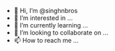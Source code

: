 - 👋 Hi, I’m @singhnbros
- 👀 I’m interested in ...
- 🌱 I’m currently learning ...
- 💞️ I’m looking to collaborate on ...
- 📫 How to reach me ...

<!---
singhnbros/singhnbros is a ✨ special ✨ repository because its `README.md` (this file) appears on your GitHub profile.
You can click the Preview link to take a look at your changes.
--->
